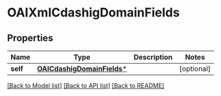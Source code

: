 # OAIXmlCdashigDomainFields

## Properties
Name | Type | Description | Notes
------------ | ------------- | ------------- | -------------
**self** | [**OAICdashigDomainFields***](OAICdashigDomainFields.md) |  | [optional] 

[[Back to Model list]](../README.md#documentation-for-models) [[Back to API list]](../README.md#documentation-for-api-endpoints) [[Back to README]](../README.md)


